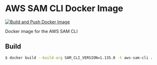 # AWS SAM CLI Docker Image

[![Build and Push Docker Image](https://github.com/rhargreaves/aws-sam-cli-docker/actions/workflows/push.yml/badge.svg)](https://github.com/rhargreaves/aws-sam-cli-docker/actions/workflows/push.yml)

Docker image for the AWS SAM CLI

## Build

```sh
$ docker build --build-arg SAM_CLI_VERSION=1.135.0 -t aws-sam-cli .
```

